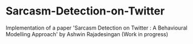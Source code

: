 # Sarcasm-Detection-on-Twitter
Implementation of a paper 'Sarcasm Detection on Twitter : A Behavioural Modelling Approach' by Ashwin Rajadesingan
(Work in progress)
